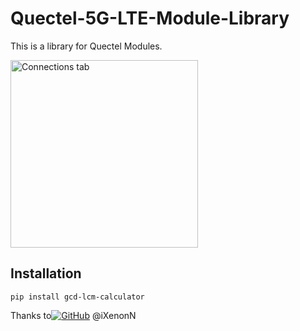 # Quectel-5G-LTE-Module-Library
This is a library for Quectel Modules.

<img src="https://market.samm.com/Data/EditorFiles/RM520N-GL-details-size.jpg" alt="Connections tab" width="300"/>

## Installation
```
pip install gcd-lcm-calculator
```

Thanks to[![GitHub](https://img.shields.io/badge/GitHub-black?style=flat&logo=GitHub)](https://github.com/iXenonN) @iXenonN
